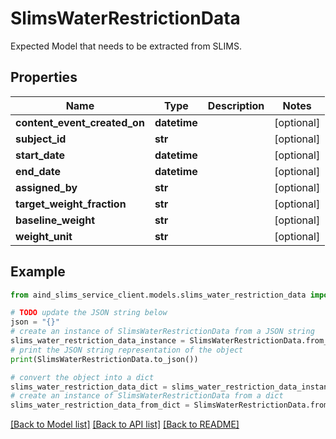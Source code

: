 # SlimsWaterRestrictionData

Expected Model that needs to be extracted from SLIMS.

## Properties

Name | Type | Description | Notes
------------ | ------------- | ------------- | -------------
**content_event_created_on** | **datetime** |  | [optional] 
**subject_id** | **str** |  | [optional] 
**start_date** | **datetime** |  | [optional] 
**end_date** | **datetime** |  | [optional] 
**assigned_by** | **str** |  | [optional] 
**target_weight_fraction** | **str** |  | [optional] 
**baseline_weight** | **str** |  | [optional] 
**weight_unit** | **str** |  | [optional] 

## Example

```python
from aind_slims_service_client.models.slims_water_restriction_data import SlimsWaterRestrictionData

# TODO update the JSON string below
json = "{}"
# create an instance of SlimsWaterRestrictionData from a JSON string
slims_water_restriction_data_instance = SlimsWaterRestrictionData.from_json(json)
# print the JSON string representation of the object
print(SlimsWaterRestrictionData.to_json())

# convert the object into a dict
slims_water_restriction_data_dict = slims_water_restriction_data_instance.to_dict()
# create an instance of SlimsWaterRestrictionData from a dict
slims_water_restriction_data_from_dict = SlimsWaterRestrictionData.from_dict(slims_water_restriction_data_dict)
```
[[Back to Model list]](../README.md#documentation-for-models) [[Back to API list]](../README.md#documentation-for-api-endpoints) [[Back to README]](../README.md)


